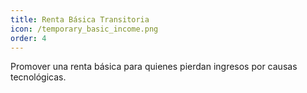 ```yaml
---
title: Renta Básica Transitoria
icon: /temporary_basic_income.png
order: 4
---
```

Promover una renta básica para quienes pierdan ingresos por causas tecnológicas.